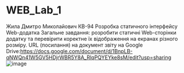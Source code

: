 # WEB_Lab_1
Жила Дмитро Миколайович
КВ-94 
Розробка статичного інтерфейсу Web-додатка
Загальне завдання: розробити статичні Web-сторінки додатку та перевірити коректне їх відображення на екранах різного розміру.
URL (посилання) на документ звіту на Google Drive:https://docs.google.com/document/d/1BnpLB-qNWQn41W5GV5HDjrWBR5Y8A_RlqPQYEYke8sM/edit?usp=sharing
![image](https://user-images.githubusercontent.com/90244558/152215905-a1ca8e29-c46c-4396-a903-8d552f2ddf0e.png)
